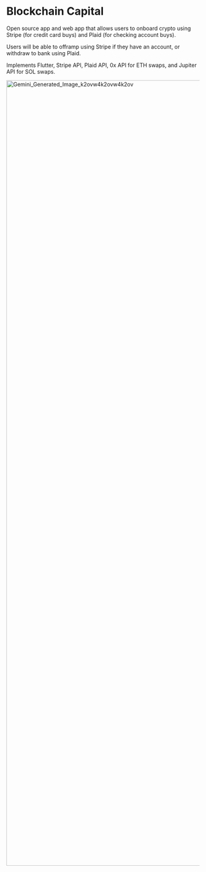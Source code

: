 # Blockchain Capital

Open source app and web app that allows users to onboard crypto using Stripe (for credit card buys) and Plaid (for checking account buys).

Users will be able to offramp using Stripe if they have an account, or withdraw to bank using Plaid.

Implements Flutter, Stripe API, Plaid API, 0x API for ETH swaps, and Jupiter API for SOL swaps.

<img width="2048" height="2048" alt="Gemini_Generated_Image_k2ovw4k2ovw4k2ov" src="https://github.com/user-attachments/assets/ad62d88a-49cb-45be-bc17-3dfe55074dda" />

